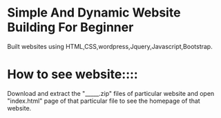 
# Simple And Dynamic Website Building For Beginner


Built websites using HTML,CSS,wordpress,Jquery,Javascript,Bootstrap.

# How to see website::::
Download and extract the "_____.zip" files of particular website and open "index.html" page of that particular file to see the homepage of that website.

